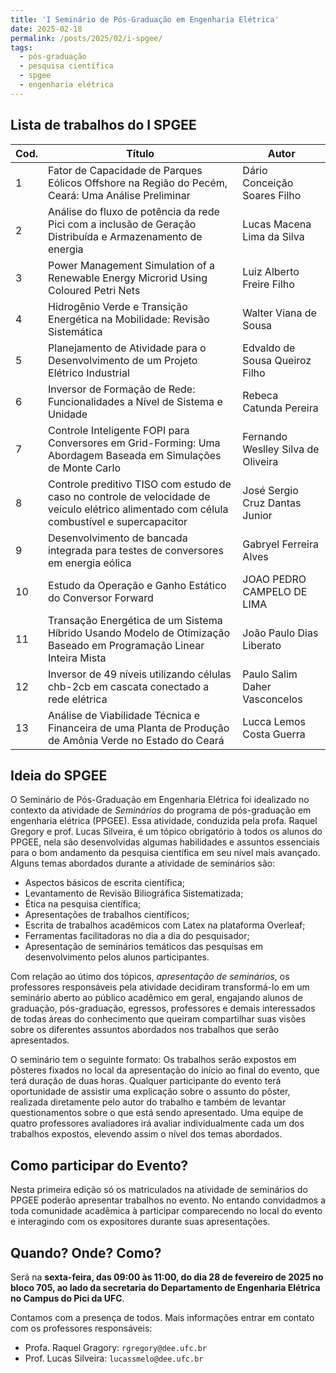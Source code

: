```yaml
---
title: 'I Seminário de Pós-Graduação em Engenharia Elétrica'
date: 2025-02-18
permalink: /posts/2025/02/i-spgee/
tags:
  - pós-graduação
  - pesquisa científica
  - spgee
  - engenharia elétrica
---
```


## Lista de trabalhos do I SPGEE

| Cod. | Título                                                                                                                                      | Autor                              |
|------|---------------------------------------------------------------------------------------------------------------------------------------------|------------------------------------|
| 1    | Fator de Capacidade de Parques Eólicos Offshore na Região do Pecém, Ceará: Uma Análise Preliminar                                           | Dário Conceição Soares Filho       |
| 2    | Análise do fluxo de potência da rede Pici com a inclusão de Geração Distribuída e Armazenamento de energia                                  | Lucas Macena Lima da Silva         |
| 3    | Power Management Simulation of a Renewable Energy Microrid Using Coloured Petri Nets                                                        | Luiz Alberto Freire Filho          |
| 4    | Hidrogênio Verde e Transição Energética na Mobilidade: Revisão Sistemática                                                                  | Walter Viana de Sousa              |
| 5    | Planejamento de Atividade para o Desenvolvimento de um Projeto Elétrico Industrial                                                          | Edvaldo de Sousa Queiroz Filho     |
| 6    | Inversor de Formação de Rede: Funcionalidades a Nível de Sistema e Unidade                                                                  | Rebeca Catunda Pereira             |
| 7    | Controle Inteligente FOPI para Conversores em Grid-Forming: Uma Abordagem Baseada em Simulações de Monte Carlo                              | Fernando Weslley Silva de Oliveira |
| 8    | Controle preditivo TISO com estudo de caso no controle de velocidade de veículo elétrico alimentado com célula combustível e supercapacitor | José Sergio Cruz Dantas Junior     |
| 9    | Desenvolvimento de bancada integrada para testes de conversores em energia eólica                                                           | Gabryel Ferreira Alves             |
| 10   | Estudo da Operação e Ganho Estático do Conversor Forward                                                                                    | JOAO PEDRO CAMPELO DE LIMA         |
| 11   | Transação Energética de um Sistema Híbrido Usando Modelo de Otimização Baseado em Programação Linear Inteira Mista                          | João Paulo Dias Liberato           |
| 12   | Inversor de 49 níveis utilizando células chb-2cb em cascata conectado a rede elétrica                                                       | Paulo Salim Daher Vasconcelos      |
| 13   | Análise de Viabilidade Técnica e Financeira de uma Planta de Produção de Amônia Verde no Estado do Ceará                                    | Lucca Lemos Costa Guerra           |

## Ideia do SPGEE

O Seminário de Pós-Graduação em Engenharia Elétrica foi idealizado no contexto da atividade de *Seminários* do programa de pós-graduação em engenharia elétrica (PPGEE). Essa atividade, conduzida pela profa. Raquel Gregory e prof. Lucas Silveira, é um tópico obrigatório à todos os alunos do PPGEE, nela são desenvolvidas algumas habilidades e assuntos essenciais para o bom andamento da pesquisa científica em seu nível mais avançado. Alguns temas abordados durante a atividade de seminários são:

- Aspectos básicos de escrita científica;
- Levantamento de Revisão Biliográfica Sistematizada;
- Ética na pesquisa científica;
- Apresentações de trabalhos científicos;
- Escrita de trabalhos acadêmicos com Latex na plataforma Overleaf;
- Ferramentas facilitadoras no dia a dia do pesquisador;
- Apresentação de seminários temáticos das pesquisas em desenvolvimento pelos alunos participantes.

Com relação ao útimo dos tópicos, *apresentação de seminários*, os professores responsáveis pela atividade decidiram transformá-lo em um seminário aberto ao público acadêmico em geral, engajando alunos de graduação, pós-graduação, egressos, professores e demais interessados de todas áreas do conhecimento que queiram compartilhar suas visões sobre os diferentes assuntos abordados nos trabalhos que serão apresentados.

O seminário tem o seguinte formato: Os trabalhos serão expostos em pôsteres fixados no local da apresentação do início ao final do evento, que terá duração de duas horas. Qualquer participante do evento terá oportunidade de assistir uma explicação sobre o assunto do pôster, realizada diretamente pelo autor do trabalho e também de levantar questionamentos sobre o que está sendo apresentado. Uma equipe de quatro professores avaliadores irá avaliar individualmente cada um dos trabalhos expostos, elevendo assim o nível dos temas abordados.

## Como participar do Evento?

Nesta primeira edição só os matriculados na atividade de seminários do PPGEE poderão apresentar trabalhos no evento. No entando convidadmos a toda comunidade acadêmica à participar comparecendo no local do evento e interagindo com os expositores durante suas apresentações.

## Quando? Onde? Como?

Será na **sexta-feira, das 09:00 às 11:00, do dia 28 de fevereiro de 2025 no bloco 705, ao lado da secretaria do Departamento de Engenharia Elétrica no Campus do Pici da UFC**.

Contamos com a presença de todos. Mais informações entrar em contato com os professores responsáveis:

- Profa. Raquel Gragory: `rgregory@dee.ufc.br`
- Prof. Lucas Silveira: `lucassmelo@dee.ufc.br`
